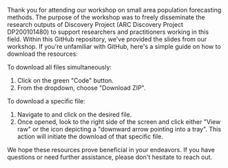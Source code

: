 Thank you for attending our workshop on small area population forecasting methods.  The purpose of the workshop was to freely disseminate the research outputs of Discovery Project (ARC Discovery Project DP200101480) to support researchers and practitioners working in this field.
Within this GitHub repository, we've provided the slides from our workshop. If you're unfamiliar with GitHub, here's a simple guide on how to download the resources:

To download all files simultaneously:
1.	Click on the green "Code" button.
2.	From the dropdown, choose "Download ZIP".


To download a specific file:
1.	Navigate to and click on the desired file.
2.	Once opened, look to the right side of the screen and click either "View raw" or the icon depicting a "downward arrow pointing into a tray". This action will initiate the download of that specific file.


We hope these resources prove beneficial in your endeavors. If you have questions or need further assistance, please don't hesitate to reach out.

